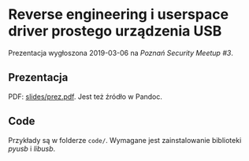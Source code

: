 # Reverse engineering i userspace driver prostego urządzenia USB

Prezentacja wygłoszona 2019-03-06 na *Poznań Security Meetup #3*.

## Prezentacja

PDF: [slides/prez.pdf](slides/prez.pdf). Jest też źródło w Pandoc.

## Code

Przykłady są w folderze `code/`.  Wymagane jest zainstalowanie biblioteki *pyusb* i *libusb*.

